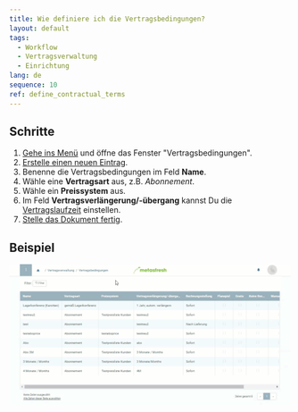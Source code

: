 ```yaml
---
title: Wie definiere ich die Vertragsbedingungen?
layout: default
tags:
  - Workflow
  - Vertragsverwaltung
  - Einrichtung
lang: de
sequence: 10
ref: define_contractual_terms
---
```


## Schritte
1. [Gehe ins Menü](Menu) und öffne das Fenster "Vertragsbedingungen".
1. [Erstelle einen neuen Eintrag](Neuer_Datensatz_Fenster_Webui).
1. Benenne die Vertragsbedingungen im Feld **Name**.
1. Wähle eine **Vertragsart** aus, z.B. *Abonnement*.
1. Wähle ein **Preissystem** aus.
1. Im Feld **Vertragsverlängerung/-übergang** kannst Du die [Vertragslaufzeit](Vertragslaufzeit_definieren) einstellen.
1. [Stelle das Dokument fertig](BelegverarbeitungFertigstellen).

## Beispiel
![](assets/Vertragsbedingungen_definieren.gif)
